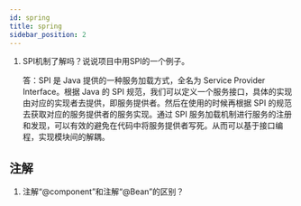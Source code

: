 ```yaml
---
id: spring
title: spring
sidebar_position: 2
---
```


1. SPI机制了解吗？说说项目中用SPI的一个例子。

    答：SPI 是 Java 提供的一种服务加载方式，全名为 Service Provider Interface。根据 Java 的 SPI 规范，我们可以定义一个服务接口，具体的实现由对应的实现者去提供，即服务提供者。然后在使用的时候再根据 SPI 的规范去获取对应的服务提供者的服务实现。通过 SPI 服务加载机制进行服务的注册和发现，可以有效的避免在代码中将服务提供者写死。从而可以基于接口编程，实现模块间的解耦。

## 注解

1. 注解“@component”和注解“@Bean”的区别？
